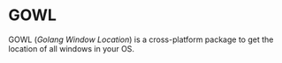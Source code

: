 # GOWL

GOWL (*Golang Window Location*) is a cross-platform package to get the location of all windows in your OS.
